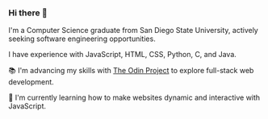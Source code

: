 ### Hi there 👋

I'm a Computer Science graduate from San Diego State University, actively seeking software engineering opportunities.

I have experience with JavaScript, HTML, CSS, Python, C, and Java.

📚 I'm advancing my skills with [The Odin Project](https://www.theodinproject.com/) to explore full-stack web development.

🌱 I'm currently learning how to make websites dynamic and interactive with JavaScript.

